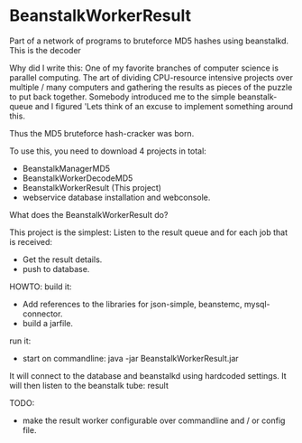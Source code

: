 BeanstalkWorkerResult
=====================

Part of a network of programs to bruteforce MD5 hashes using beanstalkd. This is the decoder


Why did I write this: 
One of my favorite branches of computer science is parallel computing. The art of dividing CPU-resource intensive projects
over multiple / many computers and gathering the results as pieces of the puzzle to put back together. Somebody introduced me
to the simple beanstalk-queue and I figured 'Lets think of an excuse to implement something around this. 

Thus the MD5 bruteforce hash-cracker was born. 

To use this, you need to download 4 projects in total: 
- BeanstalkManagerMD5 
- BeanstalkWorkerDecodeMD5 
- BeanstalkWorkerResult (This project) 
- webservice database installation and webconsole. 

What does the BeanstalkWorkerResult do? 

This project is the simplest: Listen to the result queue and for each job that is received: 
- Get the result details. 
- push to database. 


HOWTO: 
build it: 
- Add references to the libraries for json-simple, beanstemc, mysql-connector. 
- build a jarfile. 

run it: 
- start on commandline: 
java -jar BeanstalkWorkerResult.jar

It will connect to the database and beanstalkd using hardcoded settings.
It will then listen to the beanstalk tube: result


TODO: 
- make the result worker configurable over commandline and / or config file. 